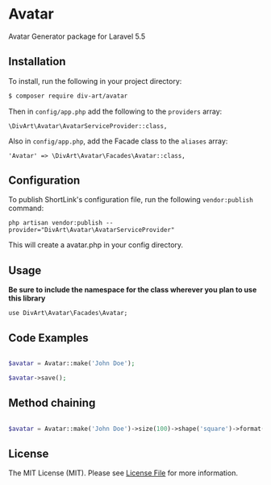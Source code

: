 # Avatar

Avatar Generator package for Laravel 5.5

## Installation

To install, run the following in your project directory:

``` bash
$ composer require div-art/avatar
```

Then in `config/app.php` add the following to the `providers` array:

```
\DivArt\Avatar\AvatarServiceProvider::class,
```

Also in `config/app.php`, add the Facade class to the `aliases` array:

```
'Avatar' => \DivArt\Avatar\Facades\Avatar::class,
```

## Configuration

To publish ShortLink's configuration file, run the following `vendor:publish` command:

```
php artisan vendor:publish --provider="DivArt\Avatar\AvatarServiceProvider"
```

This will create a avatar.php in your config directory.

## Usage

**Be sure to include the namespace for the class wherever you plan to use this library**

```
use DivArt\Avatar\Facades\Avatar;
```

## Code Examples

```php

$avatar = Avatar::make('John Doe');

$avatar->save();

```

## Method chaining

```php

$avatar = Avatar::make('John Doe')->size(100)->shape('square')->format('png')->save('avatarName');

```

## License

The MIT License (MIT). Please see [License File](LICENSE.md) for more information.